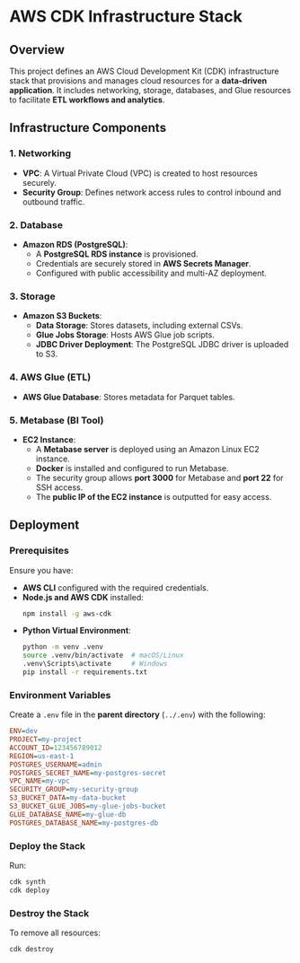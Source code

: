 # AWS CDK Infrastructure Stack

## Overview

This project defines an AWS Cloud Development Kit (CDK) infrastructure stack that provisions and manages cloud resources for a **data-driven application**. It includes networking, storage, databases, and Glue resources to facilitate **ETL workflows and analytics**.

## Infrastructure Components

### 1. **Networking**
- **VPC**: A Virtual Private Cloud (VPC) is created to host resources securely.
- **Security Group**: Defines network access rules to control inbound and outbound traffic.

### 2. **Database**
- **Amazon RDS (PostgreSQL)**:
  - A **PostgreSQL RDS instance** is provisioned.
  - Credentials are securely stored in **AWS Secrets Manager**.
  - Configured with public accessibility and multi-AZ deployment.

### 3. **Storage**
- **Amazon S3 Buckets**:
  - **Data Storage**: Stores datasets, including external CSVs.
  - **Glue Jobs Storage**: Hosts AWS Glue job scripts.
  - **JDBC Driver Deployment**: The PostgreSQL JDBC driver is uploaded to S3.

### 4. **AWS Glue (ETL)**
- **AWS Glue Database**: Stores metadata for Parquet tables.

### 5. **Metabase (BI Tool)**
- **EC2 Instance**:
  - A **Metabase server** is deployed using an Amazon Linux EC2 instance.
  - **Docker** is installed and configured to run Metabase.
  - The security group allows **port 3000** for Metabase and **port 22** for SSH access.
  - The **public IP of the EC2 instance** is outputted for easy access.

## Deployment

### Prerequisites
Ensure you have:
- **AWS CLI** configured with the required credentials.
- **Node.js and AWS CDK** installed:
  ```sh
  npm install -g aws-cdk
  ```
- **Python Virtual Environment**:
  ```sh
  python -m venv .venv
  source .venv/bin/activate  # macOS/Linux
  .venv\Scripts\activate     # Windows
  pip install -r requirements.txt
  ```

### Environment Variables
Create a `.env` file in the **parent directory** (`../.env`) with the following:
```ini
ENV=dev
PROJECT=my-project
ACCOUNT_ID=123456789012
REGION=us-east-1
POSTGRES_USERNAME=admin
POSTGRES_SECRET_NAME=my-postgres-secret
VPC_NAME=my-vpc
SECURITY_GROUP=my-security-group
S3_BUCKET_DATA=my-data-bucket
S3_BUCKET_GLUE_JOBS=my-glue-jobs-bucket
GLUE_DATABASE_NAME=my-glue-db
POSTGRES_DATABASE_NAME=my-postgres-db
```

### Deploy the Stack
Run:
```sh
cdk synth
cdk deploy
```

### Destroy the Stack
To remove all resources:
```sh
cdk destroy
```